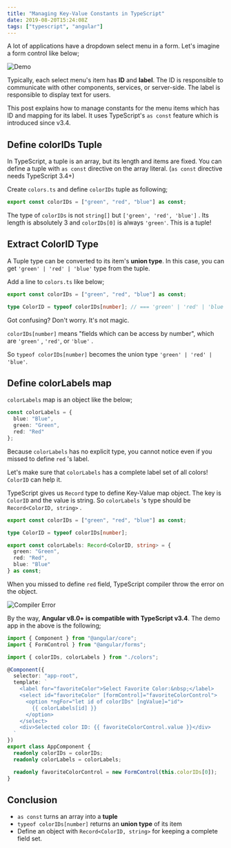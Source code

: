 ```yaml
---
title: "Managing Key-Value Constants in TypeScript"
date: 2019-08-20T15:24:08Z
tags: ["typescript", "angular"]
---
```


A lot of applications have a dropdown select menu in a form. Let's imagine a form control like below;

![Demo](https://thepracticaldev.s3.amazonaws.com/i/l1s38h340la686epz47u.gif)

Typically, each select menu's item has **ID** and **label**. The ID is responsible to communicate with other components, services, or server-side. The label is responsible to display text for users.

This post explains how to manage constants for the menu items which has ID and mapping for its label. It uses TypeScript's `as const` feature which is introduced since v3.4.

## Define colorIDs Tuple

In TypeScript, a tuple is an array, but its length and items are fixed. You can define a tuple with `as const` directive on the array literal. (`as const` directive needs TypeScript 3.4+)

Create `colors.ts` and define `colorIDs` tuple as following;

```typescript
export const colorIDs = ["green", "red", "blue"] as const;
```

The type of `colorIDs` is not `string[]` but `['green', 'red', 'blue']` . Its length is absolutely 3 and `colorIDs[0]` is always `'green'`. This is a tuple!

## Extract ColorID Type

A Tuple type can be converted to its item's **union type**. In this case, you can get `'green' | 'red' | 'blue'` type from the tuple.

Add a line to `colors.ts` like below;

```typescript
export const colorIDs = ["green", "red", "blue"] as const;

type ColorID = typeof colorIDs[number]; // === 'green' | 'red' | 'blue'
```

Got confusing? Don't worry. It's not magic.

`colorIDs[number]` means "fields which can be access by number", which are `'green'` , `'red'`, or `'blue'` .

So `typeof colorIDs[number]` becomes the union type `'green' | 'red' | 'blue'`.

## Define colorLabels map

`colorLabels` map is an object like the below;

```typescript
const colorLabels = {
  blue: "Blue",
  green: "Green",
  red: "Red"
};
```

Because `colorLabels` has no explicit type, you cannot notice even if you missed to define `red` 's label.

Let's make sure that `colorLabels` has a complete label set of all colors! `ColorID` can help it.

TypeScript gives us `Record` type to define Key-Value map object. The key is `ColorID` and the value is string. So `colorLabels` 's type should be `Record<ColorID, string>` .

```typescript
export const colorIDs = ["green", "red", "blue"] as const;

type ColorID = typeof colorIDs[number];

export const colorLabels: Record<ColorID, string> = {
  green: "Green",
  red: "Red",
  blue: "Blue"
} as const;
```

When you missed to define `red` field, TypeScript compiler throw the error on the object.

![Compiler Error](https://thepracticaldev.s3.amazonaws.com/i/kl5wx6dfejnfmiicr7ck.png)

By the way, **Angular v8.0+ is compatible with TypeScript v3.4**. The demo app in the above is the following;

```typescript
import { Component } from "@angular/core";
import { FormControl } from "@angular/forms";

import { colorIDs, colorLabels } from "./colors";

@Component({
  selector: "app-root",
  template: `
    <label for="favoriteColor">Select Favorite Color:&nbsp;</label>
    <select id="favoriteColor" [formControl]="favoriteColorControl">
      <option *ngFor="let id of colorIDs" [ngValue]="id">
        {{ colorLabels[id] }}
      </option>
    </select>
    <div>Selected color ID: {{ favoriteColorControl.value }}</div>
  `
})
export class AppComponent {
  readonly colorIDs = colorIDs;
  readonly colorLabels = colorLabels;

  readonly favoriteColorControl = new FormControl(this.colorIDs[0]);
}
```

## Conclusion

- `as const` turns an array into a **tuple**
- `typeof colorIDs[number]` returns an **union type** of its item
- Define an object with `Record<ColorID, string>` for keeping a complete field set.

